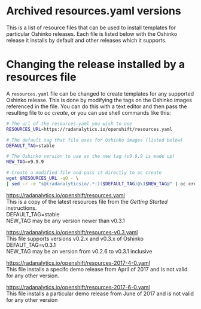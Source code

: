 # Archived resources.yaml versions

This is a list of resource files that
can be used to install templates for particular Oshinko releases.
Each file is listed below with the Oshinko release it
installs by default and other releases which it supports.

# Changing the release installed by a resources file 

A `resources.yaml` file can be changed to create templates
for any supported Oshinko release. This is done by modifying
the tags on the Oshinko images referenced in the file. You
can do this with a text editor and then pass the resulting file
to *oc create*, or you can use shell commands like this:

```bash
# The url of the resources.yaml you wish to use
RESOURCES_URL=https://radanalytics.io/openshift/resources.yaml

# The default tag that file uses for Oshinko images (listed below)
DEFAULT_TAG=stable

# The Oshinko version to use as the new tag (v9.9.9 is made up)
NEW_TAG=v9.9.9

# Create a modified file and pass it directly to oc create
wget $RESOURCES_URL -qO - \
| sed -r -e "s@(radanalyticsio/.*:)($DEFAULT_TAG)@\1$NEW_TAG@" | oc create -f -
```
  
https://radanalytics.io/openshift/resources.yaml  
This is a copy of the latest resources file from the *Getting Started* instructions.  
DEFAULT_TAG=stable  
NEW_TAG may be any version newer than v0.3.1
  
https://radanalytics.io/openshift/resources-v0.3.yaml  
This file supports versions v0.2.x and v0.3.x of Oshinko  
DEFAUT_TAG=v0.3.1  
NEW_TAG may be an version from v0.2.6 to v0.3.1 inclusive

https://radanalytics.io/openshift/resources-2017-4-0.yaml  
This file installs a specifc demo release from April of 2017 and is
not valid for any other version.

https://radanalytics.io/openshift/resources-2017-6-0.yaml  
This file installs a particular demo release from June of 2017 and is
not valid for any other version
